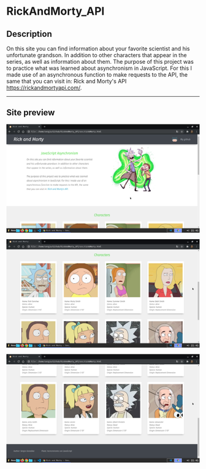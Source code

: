 # RickAndMorty_API



Description
------------------------------------------------------------------------------------------------
On this site you can find information about your favorite scientist and his unfortunate grandson. In addition to other characters that appear in the series, as well as information about them. The purpose of this project was to practice what was learned about asynchronism in JavaScript. For this I made use of an asynchronous function to make requests to the API, the same that you can visit in: Rick and Morty's API https://rickandmortyapi.com/.

------------------------------------------------------------------------------------------------
Site preview
------------------------------------------------------------------------------------------------
![alt text](https://raw.githubusercontent.com/Sergio9815/RickAndMorty_API/master/src/captures/site_preview_01.png)

![alt text](https://raw.githubusercontent.com/Sergio9815/RickAndMorty_API/master/src/captures/site_preview_02.png)

![alt text](https://raw.githubusercontent.com/Sergio9815/RickAndMorty_API/master/src/captures/site_preview_03.png)
